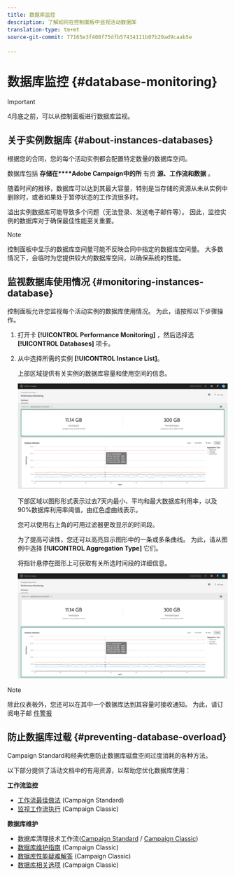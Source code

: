 ```yaml
---
title: 数据库监控
description: 了解如何在控制面板中监视活动数据库
translation-type: tm+mt
source-git-commit: 77165e3f408f75dfb57434111b07b20ad9caab5e

---
```



# 数据库监控 {#database-monitoring}

>[!IMPORTANT]
>
>4月底之前，可以从控制面板进行数据库监视。

## 关于实例数据库 {#about-instances-databases}

根据您的合同，您的每个活动实例都会配置特定数量的数据库空间。

数据库包括 **存储在****Adobe Campaign中的所** 有资 **源、工作流和数据** 。

随着时间的推移，数据库可以达到其最大容量，特别是当存储的资源从未从实例中删除时，或者如果处于暂停状态的工作流很多时。

溢出实例数据库可能导致多个问题（无法登录、发送电子邮件等）。 因此，监控实例的数据库对于确保最佳性能至关重要。

>[!NOTE]
>
>控制面板中显示的数据库空间量可能不反映合同中指定的数据库空间量。 大多数情况下，会临时为您提供较大的数据库空间，以确保系统的性能。

## 监视数据库使用情况 {#monitoring-instances-database}

控制面板允许您监视每个活动实例的数据库使用情况。 为此，请按照以下步骤操作。

1. 打开卡 **[!UICONTROL Performance Monitoring]** ，然后选择选 **[!UICONTROL Databases]** 项卡。

1. 从中选择所需的实例 **[!UICONTROL Instance List]**。

   上部区域提供有关实例的数据库容量和使用空间的信息。

   ![](assets/databases_dashboard.png)

   下部区域以图形形式表示过去7天内最小、平均和最大数据库利用率，以及90%数据库利用率阈值，由红色虚曲线表示。

   您可以使用右上角的可用过滤器更改显示的时间段。

   为了提高可读性，您还可以高亮显示图形中的一条或多条曲线。 为此，请从图例中选择 **[!UICONTROL Aggregation Type]** 它们。

   将指针悬停在图形上可获取有关所选时间段的详细信息。

   ![](assets/databases_dashboard_detail.png)

>[!NOTE]
>
>除此仪表板外，您还可以在其中一个数据库达到其容量时接收通知。 为此，请订阅电子邮 [件警报](../../performance-monitoring/using/email-alerting.md)

## 防止数据库过载 {#preventing-database-overload}

Campaign Standard和经典优惠防止数据库磁盘空间过度消耗的各种方法。

以下部分提供了活动文档中的有用资源，以帮助您优化数据库使用：

**工作流监控**

* [工作流最佳做法](https://docs.adobe.com/content/help/en/campaign-standard/using/managing-processes-and-data/workflow-general-operation/best-practices-workflows.html) (Campaign Standard)
* [监视工作流执行](https://docs.adobe.com/help/en/campaign-classic/using/automating-with-workflows/monitoring-workflows/monitoring-workflow-execution.html) (Campaign Classic)

**数据库维护**

* 数据库清理技术工作流([Campaign Standard](https://docs.adobe.com/help/en/campaign-standard/using/administrating/application-settings/technical-workflows.html#list-of-technical-workflows) / [Campaign Classic](https://docs.adobe.com/help/en/campaign-classic/using/monitoring-campaign-classic/data-processing/database-cleanup-workflow.html))
* [数据库维护指南](https://docs.adobe.com/content/help/en/campaign-classic/using/monitoring-campaign-classic/database-maintenance/recommendations.html) (Campaign Classic)
* [数据库性能疑难解答](https://docs.adobe.com/content/help/en/campaign-classic/using/monitoring-campaign-classic/troubleshooting/database-performances.html) (Campaign Classic)
* [数据库相关选项](https://docs.adobe.com/help/en/campaign-classic/using/installing-campaign-classic/appendices/configuring-campaign-options.html#database) (Campaign Classic)
